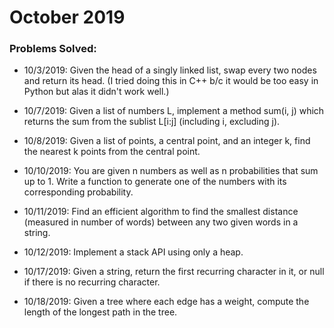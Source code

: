# October 2019

### Problems Solved:
- 10/3/2019: Given the head of a singly linked list, swap every two nodes and return its head. (I tried doing this in C++ b/c it would be too easy in Python but alas it didn't work well.)

- 10/7/2019: Given a list of numbers L, implement a method sum(i, j)
which returns the sum from the sublist L[i:j] (including i, excluding j).

- 10/8/2019: Given a list of points, a central point, and an integer k,
find the nearest k points from the central point.

- 10/10/2019: You are given n numbers as well as n probabilities
that sum up to 1. Write a function to generate one of the
numbers with its corresponding probability.

- 10/11/2019: Find an efficient algorithm to find the
smallest distance (measured in number of words)
between any two given words in a string.

- 10/12/2019: Implement a stack API using only a heap.

- 10/17/2019: Given a string, return the first recurring character in it,
or null if there is no recurring character.

- 10/18/2019: Given a tree where each edge has a weight, compute the length of the longest path in the tree.
